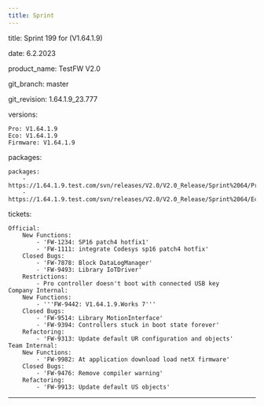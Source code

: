 ```yaml
---
title: Sprint
---
```

title: Sprint 199 for (V1.64.1.9)

date: 6.2.2023

product_name: TestFW V2.0

git_branch: master

git_revision: 1.64.1.9_23.777

versions:

    Pro: V1.64.1.9
    Eco: V1.64.1.9
    Firmware: V1.64.1.9
packages:

    packages:
        - https://1.64.1.9.test.com/svn/releases/V2.0/V2.0_Release/Sprint%2064/Pro_1.64.1.9_23.777.seco
        - https://1.64.1.9.test.com/svn/releases/V2.0/V2.0_Release/Sprint%2064/Eco_1.64.1.9_23.777.seco
tickets:

    Official:
        New Functions:
            - 'FW-1234: SP16 patch4 hotfix1'
            - 'FW-1111: integrate Codesys sp16 patch4 hotfix'
        Closed Bugs:
            - 'FW-7878: Block DataLogManager'
            - 'FW-9493: Library IoTDriver'
        Restrictions:
            - Pro controller doesn't boot with connected USB key
    Company Internal:
        New Functions:
            - '''FW-9442: V1.64.1.9.Works 7'''
        Closed Bugs:
            - 'FW-9514: Library MotionInterface'
            - 'FW-9394: Controllers stuck in boot state forever'
        Refactoring:
            - 'FW-9313: Update default UR configuration and objects'
    Team Internal:
        New Functions:
            - 'FW-9982: At application download load netX firmware'
        Closed Bugs:
            - 'FW-9476: Remove compiler warning'
        Refactoring:
            - 'FW-9913: Update default US objects'

---
